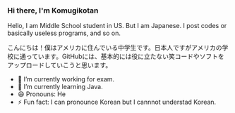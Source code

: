 ### Hi there, I'm Komugikotan

Hello, I am Middle School student in US. But I am Japanese. I post codes or basically useless programs, and so on.

こんにちは！僕はアメリカに住んでいる中学生です。日本人ですがアメリカの学校に通っています。GitHubには、基本的には役に立たない笑コードやソフトをアップロードしていこうと思います。


- 🔭 I’m currently working for exam.
- 🌱 I’m currently learning Java.
- 😄 Pronouns: He
- ⚡ Fun fact: I can pronounce Korean but I cannnot understad Korean.
